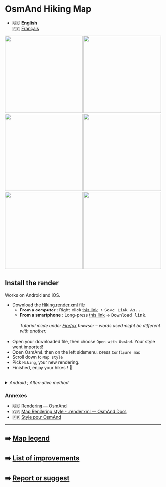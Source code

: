 # OsmAnd Hiking Map

- 🇬🇧 **[English](README-EN.md)**<br>
🇫🇷 [Français](README.md)


<p float="left">
  <img src="Liste%20des%20am%C3%A9liorations/Screenshots/Hiking/sample7.png" width="250" />
  <img src="Liste%20des%20am%C3%A9liorations/Screenshots/Hiking/sample9.png" width="250" />
  <img src="Liste%20des%20am%C3%A9liorations/Screenshots/Hiking/sample14.png" width="250" />
  <img src="Liste%20des%20am%C3%A9liorations/Screenshots/Hiking/sample1.png" width="250" />
  <img src="Liste%20des%20am%C3%A9liorations/Screenshots/Hiking/sample3.png" width="250" />
  <img src="Liste%20des%20am%C3%A9liorations/Screenshots/Hiking/sample2.png" width="250" />
</p>


## Install the render
Works on Android and iOS.

- Download the [Hiking.render.xml](https://raw.githubusercontent.com/Hades1503/OsmAnd_Hiking_Map/main/Hiking.render.xml) file
  - **From a computer** : Right-click [this link](https://github.com/Hades1503/OsmAnd_Hiking_Map/raw/main/Hiking.render.xml) → <kbd><samp>Save Link As...</samp></kbd>.
  - **From a smartphone** : Long-press [this link](https://github.com/Hades1503/OsmAnd_Hiking_Map/raw/main/Hiking.render.xml) → <kbd><samp>Download link</samp></kbd>.<br>
    <br>
    *Tutorial made under <a href="https://www.mozilla.org/fr/firefox/new/">Firefox</a> browser – words used might be different with another.*<br>
    <br>
- Open your downloaded file, then choose `Open with OsmAnd`. Your style went imported!
- Open OsmAnd, then on the left sidemenu, press `Configure map`
- Scroll down to `Map style`
- Pick `Hiking`, your new rendering.
- Finished, enjoy your hikes ! 🎉
<br>
<details>
    <summary><i>Android ; Alternative method</i></summary>
        <p>Once the file downloaded, move it in the folder located at Android → Data → net.osmand.plus → files → rendering.</p>
</details>

### Annexes
- 🇬🇧 [Rendering — OsmAnd](https://www.osmand.net/build_it#rendering)
- 🇬🇧 [Map Rendering style - .render.xml — OsmAnd Docs](https://docs.osmand.net/en/main@latest/development/osmand-file-formats/osmand-rendering-style)
- 🇫🇷 [Style pour OsmAnd](https://osmtopo.blogspot.com/2021/02/style-pour-osmand.html?m=1)

---
## ➡️ [Map legend](legende/Légende.md)
## ➡️ [List of improvements](Liste%20des%20am%C3%A9liorations/List%20of%20improvements.md)
## ➡️ [Report or suggest](https://github.com/Hades1503/OsmAnd_Hiking_Map/issues/new)
